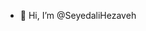 - 👋 Hi, I’m @SeyedaliHezaveh
<!---
SeyedaliHezaveh/SeyedaliHezaveh is a ✨ special ✨ repository because its `README.md` (this file) appears on your GitHub profile.
You can click the Preview link to take a look at your changes.
--->
